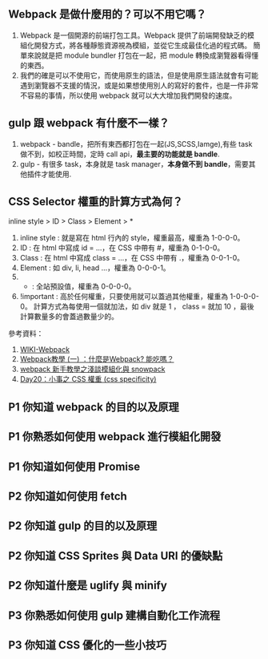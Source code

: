 ## Webpack 是做什麼用的？可以不用它嗎？
1. Webpack 是一個開源的前端打包工具。Webpack 提供了前端開發缺乏的模組化開發方式，將各種靜態資源視為模組，並從它生成最佳化過的程式碼。
簡單來說就是把 module bundler 打包在一起，把 module 轉換成瀏覽器看得懂的東西。
2. 我們的確是可以不使用它，而使用原生的語法，但是使用原生語法就會有可能遇到瀏覽器不支援的情況，或是如果想使用別人的寫好的套件，也是一件非常不容易的事情，所以使用 webpack 就可以大大增加我們開發的速度。

## gulp 跟 webpack 有什麼不一樣？
1. webpack - bandle，把所有東西都打包在一起(JS,SCSS,Iamge),有些 task 做不到，如校正時間，定時 call api，**最主要的功能就是 bandle**. 
2. gulp - 有很多 task，本身就是 task manager，**本身做不到 bandle**，需要其他插件才能使用.

## CSS Selector 權重的計算方式為何？
inline style > ID > Class > Element > *
1. inline style : 就是寫在 html 行內的 style，權重最高，權重為 1-0-0-0。
2. ID : 在 html 中寫成 id = ...，在 CSS 中帶有 #，權重為 0-1-0-0。
3. Class : 在 html 中寫成 class = ...，在 CSS 中帶有 .，權重為 0-0-1-0。
4. Element : 如 div, li, head ...，權重為 0-0-0-1。
5. * : 全站預設值，權重為 0-0-0-0。
6. !important : 高於任何權重，只要使用就可以蓋過其他權重，權重為 1-0-0-0-0。
計算方式為每使用一個就加法，如 div 就是 1 ， class = 就加 10 ，最後計算數量多的會蓋過數量少的。

參考資料：
1. [WIKI-Webpack](https://zh.wikipedia.org/wiki/Webpack)
2. [Webpack教學 (一) ：什麼是Webpack? 能吃嗎？](https://medium.com/i-am-mike/%E4%BB%80%E9%BA%BC%E6%98%AFwebpack-%E4%BD%A0%E9%9C%80%E8%A6%81webpack%E5%97%8E-2d8f9658241d)
3. [webpack 新手教學之淺談模組化與 snowpack](https://blog.huli.tw/2020/01/21/webpack-newbie-tutorial/)
4. [Day20：小事之 CSS 權重 (css specificity)](https://ithelp.ithome.com.tw/articles/10196454)

## P1 你知道 webpack 的目的以及原理
## P1 你熟悉如何使用 webpack 進行模組化開發
## P1 你知道如何使用 Promise
## P2 你知道如何使用 fetch
## P2 你知道 gulp 的目的以及原理
## P2 你知道 CSS Sprites 與 Data URI 的優缺點
## P2 你知道什麼是 uglify 與 minify
## P3 你熟悉如何使用 gulp 建構自動化工作流程
## P3 你知道 CSS 優化的一些小技巧
